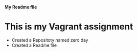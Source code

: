 **My Readme file**
# This is my Vagrant assignment
* Created a Repositoty named zero day
* Created a Readme file
